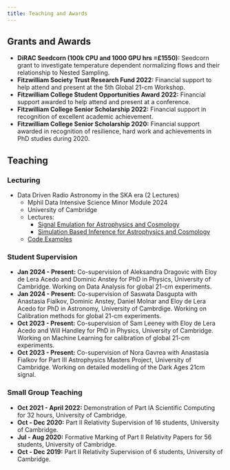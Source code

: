 ```yaml
---
title: Teaching and Awards
---
```


## Grants and Awards

- **DiRAC Seedcorn (100k CPU and 1000 GPU hrs =£1550):** Seedcorn grant to investigate temperature dependent normalizing flows and their relationship to Nested Sampling.
- **Fitzwilliam Society Trust Research Fund 2022:** Financial support to help attend and present at the 5th Global 21-cm Workshop.
- **Fitzwilliam College Student Opportunities Award 2022:** Financial support
awarded to help attend and present at a conference.
- **Fitzwilliam College Senior Scholarship 2022:** Financial support in
recognition of excellent academic achievement.
- **Fitzwilliam College Senior Scholarship 2020:** Financial support awarded in recognition of resilience, hard work and achievements in PhD
studies during 2020.

## Teaching

### Lecturing

- Data Driven Radio Astronomy in the SKA era (2 Lectures)
    - Mphil Data Intensive Science Minor Module 2024
    - University of Cambridge
    - Lectures:
        - [Signal Emulation for Astrophysics and Cosmology](https://github.com/htjb/Talks/raw/master/Lectures/MPhil_Data_Intensive_Science_Lectures_2024/Lecture-15.pptx)
        - [Simulation Based Inference for Astrophysics and Cosmology](https://github.com/htjb/Talks/raw/master/Lectures/MPhil_Data_Intensive_Science_Lectures_2024/Lecture-16.pptx)
    - [Code Examples](https://github.com/htjb/Talks/tree/master/Lectures/MPhil_Data_Intensive_Science_Lectures_2024/mphil-lecture-examples)


### Student Supervision

- **Jan 2024 - Present:** Co-supervision of Aleksandra Dragovic with Eloy de Lera Acedo and Dominic Anstey for PhD in Physics, University of Cambridge. Working on Data Analysis for global 21-cm experiments.
- **Jan 2024 - Present:** Co-supervision of Saswata Dasgupta with Anastasia Fialkov, Dominic Anstey, Daniel Molnar and Eloy de Lera Acedo for PhD in Astronomy, University of Cambrdige. Working on Calibration methods for global 21-cm experiments.
- **Oct 2023 - Present:** Co-supervision of Sam Leeney with Eloy de Lera Acedo and Will Handley for PhD in Physics, University of Cambridge. Working on Machine Learning for calibration of global 21-cm experiments.
- **Oct 2023 - Present:** Co-supervision of Nora Gavrea with Anastasia Fialkov for Part III Astrophysics Masters Project, University of Cambridge. Working on detailed modelling of the Dark Ages 21cm signal.

### Small Group Teaching
- **Oct 2021 - April 2022:** Demonstration of Part IA Scientific Computing for 32 hours, University of Cambridge.
- **Oct - Dec 2020:** Part II Relativity Supervision of 16 students, University of Cambridge.
- **Jul - Aug 2020:** Formative Marking of Part II Relativity Papers for 56 students, University of Cambridge.
- **Oct - Dec 2019:** Part II Relativity Supervision of 6 students, University of Cambridge.
